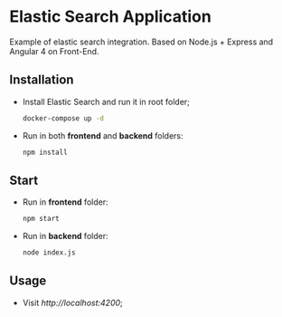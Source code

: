 # Elastic Search Application
Example of elastic search integration. Based on Node.js + Express and Angular 4 on Front-End.

## Installation
- Install Elastic Search and run it in root folder;
    ``` bash
  docker-compose up -d
  ```
- Run in both **frontend** and **backend** folders:
  ``` bash
  npm install
  ```


## Start
- Run in **frontend** folder:
  ``` bash
  npm start
  ```
- Run in **backend** folder:
  ``` bash
  node index.js
  ```
  
## Usage
 - Visit *http://localhost:4200*;